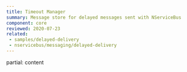 ```yaml
---
title: Timeout Manager
summary: Message store for delayed messages sent with NServiceBus
component: core
reviewed: 2020-07-23
related:
 - samples/delayed-delivery
 - nservicebus/messaging/delayed-delivery
---
```


partial: content
